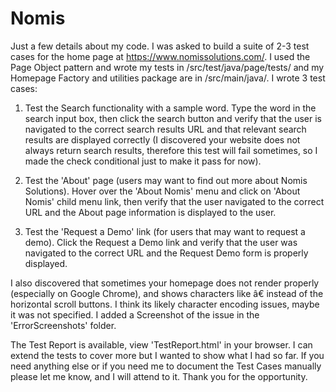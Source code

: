 # Nomis

Just a few details about my code. I was asked to build a suite of 2-3 test cases for the home page at https://www.nomissolutions.com/. I used the Page Object pattern and wrote my tests in /src/test/java/page/tests/ and my Homepage Factory and utilities package are in /src/main/java/. I wrote 3 test cases:

1. Test the Search functionality with a sample word. Type the word in the search input box, then click the search button and verify that the user is navigated to the correct search results URL and that relevant search results are displayed correctly (I discovered your website does not always return search results, therefore this test will fail sometimes, so I made the check conditional just to make it pass for now). 

2. Test the 'About' page (users may want to find out more about Nomis Solutions). Hover over the 'About Nomis' menu and click on 'About Nomis' child menu link, then verify that the user navigated to the correct URL and the About page information is displayed to the user.

3. Test the 'Request a Demo' link (for users that may want to request a demo). Click the Request a Demo link and verify that the user was navigated to the correct URL and the Request Demo form is properly displayed.

 I also discovered that sometimes your homepage does not render properly (especially on Google Chrome), and shows characters like â€ instead of the horizontal scroll buttons. I think its likely character encoding issues, maybe it was not specified. I added a Screenshot of the issue in the 'ErrorScreenshots' folder.   

  The Test Report is available, view 'TestReport.html' in your browser. I can extend the tests to cover more but I wanted to show what I had so far. If you need anything else or if you need me to document the Test Cases manually please let me know, and I will attend to it. Thank you for the opportunity.
